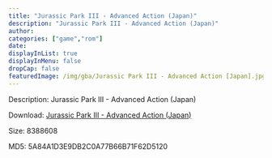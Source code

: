 ```yaml
---
title: "Jurassic Park III - Advanced Action (Japan)"
description: "Jurassic Park III - Advanced Action (Japan)"
author: 
categories: ["game","rom"]
date: 
displayInList: true
displayInMenu: false
dropCap: false
featuredImage: /img/gba/Jurassic Park III - Advanced Action [Japan].jpg
---
```


Description: Jurassic Park III - Advanced Action (Japan)

Download: <a style="text-decoration:underline;" href="https://mega.nz/#!PKIyjILA!CX-5Np-Q_JzxmYd-ckqH_9L04bSx1XZDebXpMDqK3sA" target = "_blank" rel = "nofollow" > Jurassic Park III - Advanced Action (Japan)</a>

Size: 8388608

MD5: 5A84A1D3E9DB2C0A77B66B71F62D5120

